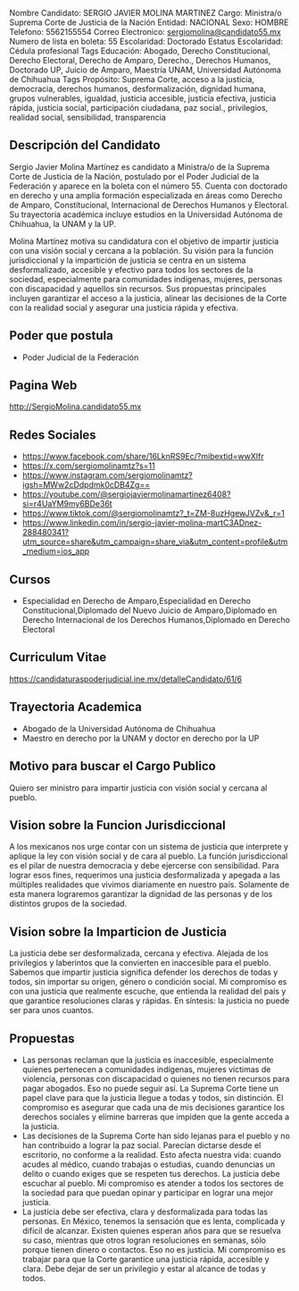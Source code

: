 Nombre Candidato: SERGIO JAVIER MOLINA MARTINEZ
Cargo: Ministra/o Suprema Corte de Justicia de la Nación
Entidad: NACIONAL
Sexo: HOMBRE
Telefono: 5562155554
Correo Electronico: sergiomolina@candidato55.mx
Numero de lista en boleta: 55
Escolaridad: Doctorado
Estatus Escolaridad: Cédula profesional
Tags Educación: Abogado, Derecho Constitucional, Derecho Electoral, Derecho de Amparo, Derecho., Derechos Humanos, Doctorado UP, Juicio de Amparo, Maestría UNAM, Universidad Autónoma de Chihuahua
Tags Propósito: Suprema Corte, acceso a la justicia, democracia, derechos humanos, desformalización, dignidad humana, grupos vulnerables, igualdad, justicia accesible, justicia efectiva, justicia rápida, justicia social, participación ciudadana, paz social., privilegios, realidad social, sensibilidad, transparencia


## Descripción del Candidato 

Sergio Javier Molina Martínez es candidato a Ministra/o de la Suprema Corte de Justicia de la Nación, postulado por el Poder Judicial de la Federación y aparece en la boleta con el número 55. Cuenta con doctorado en derecho y una amplia formación especializada en áreas como Derecho de Amparo, Constitucional, Internacional de Derechos Humanos y Electoral. Su trayectoria académica incluye estudios en la Universidad Autónoma de Chihuahua, la UNAM y la UP.

Molina Martínez motiva su candidatura con el objetivo de impartir justicia con una visión social y cercana a la población. Su visión para la función jurisdiccional y la impartición de justicia se centra en un sistema desformalizado, accesible y efectivo para todos los sectores de la sociedad, especialmente para comunidades indígenas, mujeres, personas con discapacidad y aquellos sin recursos. Sus propuestas principales incluyen garantizar el acceso a la justicia, alinear las decisiones de la Corte con la realidad social y asegurar una justicia rápida y efectiva.


## Poder que postula

- Poder Judicial de la Federación


## Pagina Web

http://SergioMolina.candidato55.mx


## Redes Sociales

- https://www.facebook.com/share/16LknRS9Ec/?mibextid=wwXIfr
- https://x.com/sergiomolinamtz?s=11
- https://www.instagram.com/sergiomolinamtz?igsh=MWw2cDdpdmk0cDB4Zg==
- https://youtube.com/@sergiojaviermolinamartinez6408?si=r4UaYM9my6BDe36t
- https://www.tiktok.com/@sergiomolinamtz?_t=ZM-8uzHgewJVZv&_r=1
- https://www.linkedin.com/in/sergio-javier-molina-martC3ADnez-288480341?utm_source=share&utm_campaign=share_via&utm_content=profile&utm_medium=ios_app


## Cursos

- Especialidad en Derecho de Amparo,Especialidad en Derecho Constitucional,Diplomado del Nuevo Juicio de Amparo,Diplomado en Derecho Internacional de los Derechos Humanos,Diplomado en Derecho Electoral


## Curriculum Vitae

https://candidaturaspoderjudicial.ine.mx/detalleCandidato/61/6


## Trayectoria Academica

- Abogado de la Universidad Autónoma de Chihuahua
- Maestro en derecho por la UNAM y doctor en derecho por la UP


## Motivo para buscar el Cargo Publico

Quiero ser ministro para impartir justicia con visión social y cercana al pueblo.


## Vision sobre la Funcion Jurisdiccional

A los mexicanos nos urge contar con un sistema de justicia que interprete y aplique la ley con visión social y de cara al pueblo. La función jurisdiccional es el pilar de nuestra democracia y debe ejercerse con sensibilidad. Para lograr esos fines, requerimos una justicia desformalizada y apegada a las múltiples realidades que vivimos diariamente en nuestro país. Solamente de esta manera lograremos garantizar la dignidad de las personas y de los distintos grupos de la sociedad.


## Vision sobre la Imparticion de Justicia

La justicia debe ser desformalizada, cercana y efectiva. Alejada de los privilegios y laberintos que la convierten en inaccesible para el pueblo. Sabemos que impartir justicia significa defender los derechos de todas y todos, sin importar su origen, género o condición social. Mi compromiso es con una justicia que realmente escuche, que entienda la realidad del país y que garantice resoluciones claras y rápidas. En síntesis: la justicia no puede ser para unos cuantos.


## Propuestas

- Las personas reclaman que la justicia es inaccesible, especialmente quienes pertenecen a comunidades indígenas, mujeres víctimas de violencia, personas con discapacidad o quienes no tienen recursos para pagar abogados. Eso no puede seguir así. La Suprema Corte tiene un papel clave para que la justicia llegue a todas y todos, sin distinción. El compromiso es asegurar que cada una de mis decisiones garantice los derechos sociales y elimine barreras que impiden que la gente acceda a la justicia.
- Las decisiones de la Suprema Corte han sido lejanas para el pueblo y no han contribuido a lograr la paz social. Parecían dictarse desde el escritorio, no conforme a la realidad. Esto afecta nuestra vida: cuando acudes al médico, cuando trabajas o estudias, cuando denuncias un delito o cuando exiges que se respeten tus derechos. La justicia debe escuchar al pueblo. Mi compromiso es atender a todos los sectores de la sociedad para que puedan opinar y participar en lograr una mejor justicia.
- La justicia debe ser efectiva, clara y desformalizada para todas las personas. En México, tenemos la sensación que es lenta, complicada y difícil de alcanzar. Existen quienes esperan años para que se resuelva su caso, mientras que otros logran resoluciones en semanas, sólo porque tienen dinero o contactos. Eso no es justicia. Mi compromiso es trabajar para que la Corte garantice una justicia rápida, accesible y clara. Debe dejar de ser un privilegio y estar al alcance de todas y todos.


